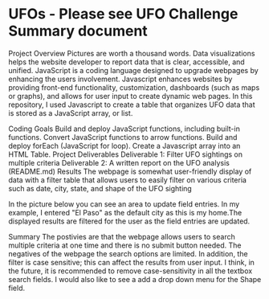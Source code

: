 # UFOs - ****Please see UFO Challenge Summary document****
Project Overview
Pictures are worth a thousand words.  Data visualizations helps the website developer to report data that is clear, accessible, and unified. 
JavaScript is a coding language designed to upgrade webpages by enhancing the users involvement. Javascript enhances websites by providing front-end functionality, customization, dashboards (such as maps or graphs), and allows for user input to create dynamic web pages. 
In this repository, I used Javascript to create a table that organizes UFO data that is stored as a JavaScript array, or list. 

Coding Goals
Build and deploy JavaScript functions, including built-in functions.
Convert JavaScript functions to arrow functions.
Build and deploy forEach (JavaScript for loop).
Create a Javascript array into an HTML Table.
Project Deliverables
Deliverable 1: Filter UFO sightings on multiple criteria
Deliverable 2: A written report on the UFO analysis (README.md)
Results
The webpage is somewhat user-friendly display of data with a filter table that allows users to easily filter on various criteria such as date, city, state, and shape of the UFO sighting
 
In the picture below you can see an area to update field entries.  In my example, I entered "El Paso" as the default city as this is my home.The displayed results are filtered for the user as the field entries are updated. 
 
Summary
The postivies are that the webpage allows users to search multiple criteria at one time and there is no submit button needed. The negatives of the webpage the search options are limited. In addition, the filter  is case sensitive; this can affect the results from user input.  I think, in the future, it is recommended to remove case-sensitivity in all the textbox search fields.  I would also like to see a add a drop down menu for the Shape field. 
